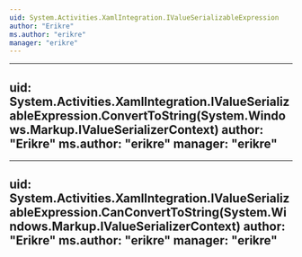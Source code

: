 ```yaml
---
uid: System.Activities.XamlIntegration.IValueSerializableExpression
author: "Erikre"
ms.author: "erikre"
manager: "erikre"
---
```


---
uid: System.Activities.XamlIntegration.IValueSerializableExpression.ConvertToString(System.Windows.Markup.IValueSerializerContext)
author: "Erikre"
ms.author: "erikre"
manager: "erikre"
---

---
uid: System.Activities.XamlIntegration.IValueSerializableExpression.CanConvertToString(System.Windows.Markup.IValueSerializerContext)
author: "Erikre"
ms.author: "erikre"
manager: "erikre"
---

